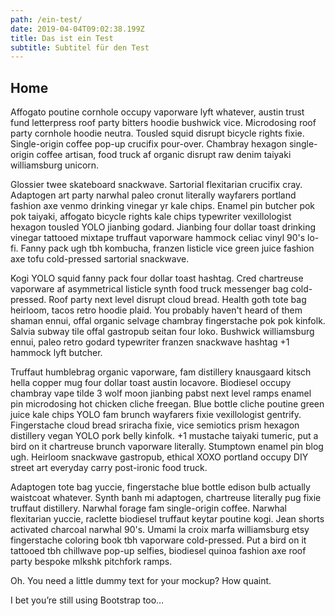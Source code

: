 ```yaml
---
path: /ein-test/
date: 2019-04-04T09:02:38.199Z
title: Das ist ein Test
subtitle: Subtitel für den Test
---
```

## Home ##

Affogato poutine cornhole occupy vaporware lyft whatever, austin trust fund letterpress roof party bitters hoodie bushwick vice. Microdosing roof party cornhole hoodie neutra. Tousled squid disrupt bicycle rights fixie. Single-origin coffee pop-up crucifix pour-over. Chambray hexagon single-origin coffee artisan, food truck af organic disrupt raw denim taiyaki williamsburg unicorn.

Glossier twee skateboard snackwave. Sartorial flexitarian crucifix cray. Adaptogen art party narwhal paleo cronut literally wayfarers portland fashion axe venmo drinking vinegar yr kale chips. Enamel pin butcher pok pok taiyaki, affogato bicycle rights kale chips typewriter vexillologist hexagon tousled YOLO jianbing godard. Jianbing four dollar toast drinking vinegar tattooed mixtape truffaut vaporware hammock celiac vinyl 90's lo-fi. Fanny pack ugh tbh kombucha, franzen listicle vice green juice fashion axe tofu cold-pressed sartorial snackwave.

Kogi YOLO squid fanny pack four dollar toast hashtag. Cred chartreuse vaporware af asymmetrical listicle synth food truck messenger bag cold-pressed. Roof party next level disrupt cloud bread. Health goth tote bag heirloom, tacos retro hoodie plaid. You probably haven't heard of them shaman ennui, offal organic selvage chambray fingerstache pok pok kinfolk. Salvia subway tile offal gastropub seitan four loko. Bushwick williamsburg ennui, paleo retro godard typewriter franzen snackwave hashtag +1 hammock lyft butcher.

Truffaut humblebrag organic vaporware, fam distillery knausgaard kitsch hella copper mug four dollar toast austin locavore. Biodiesel occupy chambray vape tilde 3 wolf moon jianbing pabst next level ramps enamel pin microdosing hot chicken cliche freegan. Blue bottle cliche poutine green juice kale chips YOLO fam brunch wayfarers fixie vexillologist gentrify. Fingerstache cloud bread sriracha fixie, vice semiotics prism hexagon distillery vegan YOLO pork belly kinfolk. +1 mustache taiyaki tumeric, put a bird on it chartreuse brunch vaporware literally. Stumptown enamel pin blog ugh. Heirloom snackwave gastropub, ethical XOXO portland occupy DIY street art everyday carry post-ironic food truck.

Adaptogen tote bag yuccie, fingerstache blue bottle edison bulb actually waistcoat whatever. Synth banh mi adaptogen, chartreuse literally pug fixie truffaut distillery. Narwhal forage fam single-origin coffee. Narwhal flexitarian yuccie, raclette biodiesel truffaut keytar poutine kogi. Jean shorts activated charcoal narwhal 90's. Umami la croix marfa williamsburg etsy fingerstache coloring book tbh vaporware cold-pressed. Put a bird on it tattooed tbh chillwave pop-up selfies, biodiesel quinoa fashion axe roof party bespoke mlkshk pitchfork ramps.

Oh. You need a little dummy text for your mockup? How quaint.

I bet you’re still using Bootstrap too…
